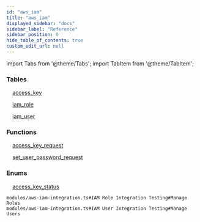 ```yaml
---
id: "aws_iam"
title: "aws_iam"
displayed_sidebar: "docs"
sidebar_label: "Reference"
sidebar_position: 0
hide_table_of_contents: true
custom_edit_url: null
---
```


import Tabs from '@theme/Tabs';
import TabItem from '@theme/TabItem';

<Tabs>
  <TabItem value="Components" label="Components" default>

### Tables

    [access_key](../../classes/aws_iam_entity_access_key.AccessKey)

    [iam_role](../../classes/aws_iam_entity_role.IamRole)

    [iam_user](../../classes/aws_iam_entity_user.IamUser)

### Functions
    [access_key_request](../../classes/aws_iam_rpcs_request.AccessKeyRequestRpc)

    [set_user_password_request](../../classes/aws_iam_rpcs_set_password.SetUserPasswordRequestRpc)

### Enums
    [access_key_status](../../enums/aws_iam_entity_access_key.accessKeyStatusEnum)

</TabItem>
  <TabItem value="Code examples" label="Code examples">

```testdoc
modules/aws-iam-integration.ts#IAM Role Integration Testing#Manage Roles
modules/aws-iam-integration.ts#IAM User Integration Testing#Manage Users
```

</TabItem>
</Tabs>
